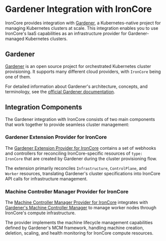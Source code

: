 # Gardener Integration with IronCore

IronCore provides integration with [Gardener](https://gardener.cloud/), a Kubernetes-native project for managing Kubernetes clusters at scale. This integration enables you to use IronCore's IaaS capabilities as an infrastructure provider for Gardener-managed Kubernetes clusters.

## Gardener

[Gardener](https://github.com/gardener/gardener) is an open source project for orchestrated Kubernetes cluster provisioning. It supports many different cloud providers, with `IronCore` being one of them.

For detailed information about Gardener's architecture, concepts, and terminology, see the [official Gardener documentation](https://gardener.cloud/docs/).

## Integration Components

The Gardener integration with IronCore consists of two main components that work together to provide seamless cluster management:

### Gardener Extension Provider for IronCore

The [Gardener Extension Provider for IronCore](https://github.com/ironcore-dev/gardener-extension-provider-ironcore) contains a set of webhooks and controllers for reconciling IronCore-specific resources of `type: IronCore` that are created by Gardener during the cluster provisioning flow.

The extension primarily reconciles `Infrastructure`, `ControlPlane`, and `Worker` resources, translating Gardener's cluster specifications into IronCore API calls for infrastructure management.

### Machine Controller Manager Provider for IronCore

The [Machine Controller Manager Provider for IronCore](https://github.com/ironcore-dev/machine-controller-manager-provider-ironcore) integrates with [Gardener's Machine Controller Manager](https://github.com/gardener/machine-controller-manager) to manage worker nodes through IronCore's compute infrastructure.

The provider implements the machine lifecycle management capabilities defined by Gardener's MCM framework, handling machine creation, deletion, scaling, and health monitoring for IronCore compute resources.